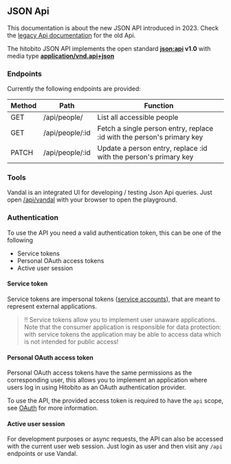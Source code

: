 ## JSON Api

This documentation is about the new JSON API introduced in 2023. Check the [legacy Api documentation](05_rest_api.md) for the old Api.

The hitobito JSON API implements the open standard **[json:api](https://jsonapi.org) v1.0** with media type **[application/vnd.api+json](http://www.iana.org/assignments/media-types/application/vnd.api+json)**

### Endpoints

Currently the following endpoints are provided:

| Method | Path                                              | Function                                                                        |
| ---    | ---                                               | ---                                                                             |
| GET    | /api/people/                                      | List all accessible people                                                      |
| GET    | /api/people/:id                                   | Fetch a single person entry, replace :id with the person's primary key          |
| PATCH  | /api/people/:id                                   | Update a person entry, replace :id with the person's primary key                |

### Tools

Vandal is an integrated UI for developing / testing Json Api queries. Just open [/api/vandal](/api/vandal) with your browser to open the playground.

### Authentication

To use the API you need a valid authentication token, this can be one of the following

* Service tokens
* Personal OAuth access tokens
* Active user session

#### Service token

Service tokens are impersonal tokens ([service accounts](07_service_accounts.md)), that are meant to represent external applications.

> :bangbang: Service tokens allow you to implement user unaware applications. Note that the
consumer application is responsible for data protection: with service tokens the application
may be able to access data which is not intended for public access!

#### Personal OAuth access token

Personal OAuth access tokens have the same permissions as the corresponding user, this allows you
to implement an application where users log in using Hitobito as an OAuth authentication provider.

To use the API, the provided access token is required to have the `api` scope, see [OAuth](08_oauth.md) for more information.

#### Active user session

For development purposes or async requests, the API can also be accessed with the current user web session. Just login as user and then visit any `/api` endpoints or use Vandal.
